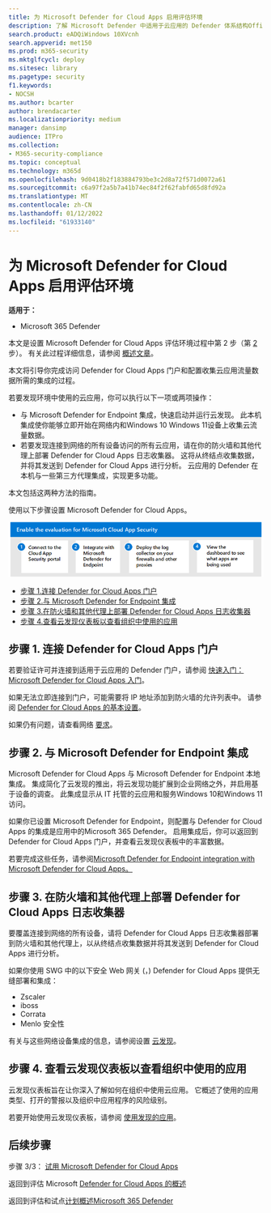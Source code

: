 ```yaml
---
title: 为 Microsoft Defender for Cloud Apps 启用评估环境
description: 了解 Microsoft Defender 中适用于云应用的 Defender 体系结构Office 365并了解 Microsoft 365 Defender 产品之间的交互。
search.product: eADQiWindows 10XVcnh
search.appverid: met150
ms.prod: m365-security
ms.mktglfcycl: deploy
ms.sitesec: library
ms.pagetype: security
f1.keywords:
- NOCSH
ms.author: bcarter
author: brendacarter
ms.localizationpriority: medium
manager: dansimp
audience: ITPro
ms.collection:
- M365-security-compliance
ms.topic: conceptual
ms.technology: m365d
ms.openlocfilehash: 9d0418b2f183884793be3c2d8a72f571d0072a61
ms.sourcegitcommit: c6a97f2a5b7a41b74ec84f2f62fabfd65d8fd92a
ms.translationtype: MT
ms.contentlocale: zh-CN
ms.lasthandoff: 01/12/2022
ms.locfileid: "61933140"
---
```

# <a name="enable-the-evaluation-environment-for-microsoft-defender-for-cloud-apps"></a>为 Microsoft Defender for Cloud Apps 启用评估环境

**适用于：**

- Microsoft 365 Defender

本文是设置 Microsoft Defender for Cloud Apps 评估环境过程中第 2 步（第 [2](eval-defender-mcas-overview.md) 步）。 有关此过程详细信息，请参阅 [概述文章](eval-defender-mcas-overview.md)。

本文将引导你完成访问 Defender for Cloud Apps 门户和配置收集云应用流量数据所需的集成的过程。

若要发现环境中使用的云应用，你可以执行以下一项或两项操作：

- 与 Microsoft Defender for Endpoint 集成，快速启动并运行云发现。 此本机集成使你能够立即开始在网络内和Windows 10 Windows 11设备上收集云流量数据。
- 若要发现连接到网络的所有设备访问的所有云应用，请在你的防火墙和其他代理上部署 Defender for Cloud Apps 日志收集器。 这将从终结点收集数据，并将其发送到 Defender for Cloud Apps 进行分析。 云应用的 Defender 在本机与一些第三方代理集成，实现更多功能。

本文包括这两种方法的指南。

使用以下步骤设置 Microsoft Defender for Cloud Apps。

![在 Microsoft Defender 评估环境中启用 Microsoft Microsoft Defender 云应用的步骤。](../../media/defender/m365-defender-mcas-eval-enable-steps.png)

- [步骤 1.连接 Defender for Cloud Apps 门户](#step-1)
- [步骤 2.与 Microsoft Defender for Endpoint 集成](#step-2)
- [步骤 3.在防火墙和其他代理上部署 Defender for Cloud Apps 日志收集器](#step-3)
- [步骤 4.查看云发现仪表板以查看组织中使用的应用](#step-4)

<a name="step-1"></a>

## <a name="step-1-connect-to-the-defender-for-cloud-apps-portal"></a>步骤 1. 连接 Defender for Cloud Apps 门户

若要验证许可并连接到适用于云应用的 Defender 门户，请参阅 [快速入门：Microsoft Defender for Cloud Apps 入门](/cloud-app-security/getting-started-with-cloud-app-security)。

如果无法立即连接到门户，可能需要将 IP 地址添加到防火墙的允许列表中。 请参阅 [Defender for Cloud Apps 的基本设置](/cloud-app-security/general-setup)。

如果仍有问题，请查看网络 [要求](/cloud-app-security/network-requirements)。

<a name="step-2"></a>

## <a name="step-2-integrate-with-microsoft-defender-for-endpoint"></a>步骤 2. 与 Microsoft Defender for Endpoint 集成

Microsoft Defender for Cloud Apps 与 Microsoft Defender for Endpoint 本地集成。 集成简化了云发现的推出，将云发现功能扩展到企业网络之外，并启用基于设备的调查。 此集成显示从 IT 托管的云应用和服务Windows 10和Windows 11访问。

如果你已设置 Microsoft Defender for Endpoint，则配置与 Defender for Cloud Apps 的集成是应用中的Microsoft 365 Defender。 启用集成后，你可以返回到 Defender for Cloud Apps 门户，并查看云发现仪表板中的丰富数据。

若要完成这些任务，请参阅[Microsoft Defender for Endpoint integration with Microsoft Defender for Cloud Apps。](/cloud-app-security/mde-integration)

<a name="step-3"></a>

## <a name="step-3-deploy-the-defender-for-cloud-apps-log-collector-on-your-firewalls-and-other-proxies"></a>步骤 3. 在防火墙和其他代理上部署 Defender for Cloud Apps 日志收集器

要覆盖连接到网络的所有设备，请将 Defender for Cloud Apps 日志收集器部署到防火墙和其他代理上，以从终结点收集数据并将其发送到 Defender for Cloud Apps 进行分析。

如果你使用 SWG 中的以下安全 Web 网关 (，) Defender for Cloud Apps 提供无缝部署和集成：

- Zscaler
- iboss
- Corrata
- Menlo 安全性

有关与这些网络设备集成的信息，请参阅设置 [云发现](/cloud-app-security/set-up-cloud-discovery)。

<a name="step-4"></a>

## <a name="step-4-view-the-cloud-discovery-dashboard-to-see-what-apps-are-being-used-in-your-organization"></a>步骤 4. 查看云发现仪表板以查看组织中使用的应用

云发现仪表板旨在让你深入了解如何在组织中使用云应用。 它概述了使用的应用类型、打开的警报以及组织中应用程序的风险级别。

若要开始使用云发现仪表板，请参阅 [使用发现的应用](/cloud-app-security/discovered-apps)。

## <a name="next-steps"></a>后续步骤

步骤 3/3： [试用 Microsoft Defender for Cloud Apps](eval-defender-mcas-pilot.md)

返回到评估 Microsoft [Defender for Cloud Apps 的概述](eval-defender-mcas-overview.md)

返回到评估和试点[计划概述Microsoft 365 Defender](eval-overview.md)
